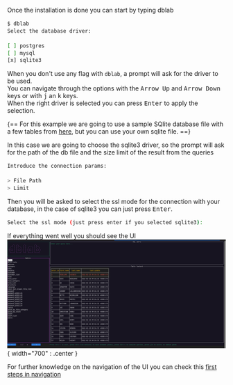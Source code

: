 Once the installation is done you can start by typing dblab 

<!-- termynal -->
```sh
$ dblab
Select the database driver:

[ ] postgres
[ ] mysql
[x] sqlite3
```
When you don't use any flag with `dblab`, a prompt will ask for the driver to be used.  
You can navigate through the options with the <kbd>Arrow Up</kbd>  and <kbd>Arrow Down</kbd> keys or with <kbd>j</kbd> an <kbd>k</kbd> keys.  
When the right driver is selected you can press <kbd>Enter</kbd> to apply the selection.  

{==
For this example we are going to use a sample SQlite database file with a few tables from [here](https://raw.githubusercontent.com/danvergara/dblab/master/docs/tutorials/resources/EssentialSQL.db), but you can use your own sqlite file.
==}

In this case we are going to choose the sqlite3 driver, so the prompt will ask for the path of the db file and the size limit of the result from the queries

```sh
Introduce the connection params:

> File Path
> Limit
```
Then you will be asked to select the ssl mode for the connection with your database, in the case of sqlite3 you can just press <kbd>Enter</kbd>.

```sh
Select the ssl mode (just press enter if you selected sqlite3):
```

If everything went well you should see the UI  
![dblab](https://raw.githubusercontent.com/danvergara/dblab/main/assets/tutorials/images/full-ui.png){ width="700" : .center }

For further knowledge on the navigation of the UI you can check this [first steps in navigation](https://dblab.danvergara.com/tutorials/navigation/)



